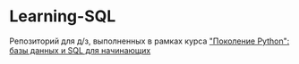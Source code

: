# Learning-SQL

Репозиторий для д/з, выполненных в рамках курса ["Поколение Python": базы данных и SQL для начинающих](https://stepik.org/course/113918/info)